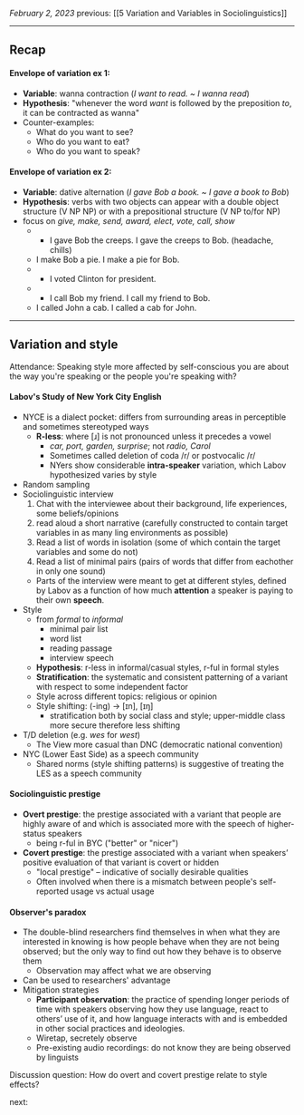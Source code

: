 *February 2, 2023*
previous: [[5 Variation and Variables in Sociolinguistics]]

---

## Recap

#### Envelope of variation ex 1:
- **Variable**: wanna contraction (*I want to read. ~ I wanna read*)
- **Hypothesis**: "whenever the word *want* is followed by the preposition *to*, it can be contracted as wanna"
- Counter-examples:
	- What do you want to see?
	- Who do you want to eat?
	- Who do you want to speak?
#### Envelope of variation ex 2:
- **Variable**: dative alternation (*I gave Bob a book. ~ I gave a book to Bob*)
- **Hypothesis**: verbs with two objects can appear with a double object structure (V NP NP) or with a prepositional structure (V NP to/for NP)
- focus on *give, make, send, award, elect, vote, call, show*
	- * I gave Bob the creeps. I gave the creeps to Bob. (headache, chills)
	- I make Bob a pie. I make a pie for Bob.
	- * I voted Clinton for president.
	- * I call Bob my friend. I call my friend to Bob.
	- I called John a cab. I called a cab for John.

---

## Variation and style

Attendance: Speaking style more affected by self-conscious you are about the way you're speaking or the people you're speaking with?

#### Labov's Study of New York City English
- NYCE is a dialect pocket: differs from surrounding areas in perceptible and sometimes stereotyped ways
	- **R-less**: where [ɹ] is not pronounced unless it precedes a vowel
		- *car, port, garden, surprise*; not *radio, Carol*
		- Sometimes called deletion of coda /r/ or postvocalic /r/
		- NYers show considerable **intra-speaker** variation, which Labov hypothesized varies by style
- Random sampling
- Sociolinguistic interview
	1. Chat with the interviewee about their background, life experiences, some beliefs/opinions
	2. read aloud a short narrative (carefully constructed to contain target variables in as many ling environments as possible)
	3. Read a list of words in isolation (some of which contain the target variables and some do not)
	4. Read a list of minimal pairs (pairs of words that differ from eachother in only one sound)
	- Parts of the interview were meant to get at different styles, defined by Labov as a function of how much **attention** a speaker is paying to their own **speech**.
- Style
	- from *formal* to *informal*
		- minimal pair list
		- word list
		- reading passage
		- interview speech
	- **Hypothesis**: r-less in informal/casual styles, r-ful in formal styles
	- **Stratification**: the systematic and consistent patterning of a variant with respect to some independent factor
	- Style across different topics: religious or opinion
	- Style shifting: (-ing) -> [ɪn], [ɪŋ]
		- stratification both by social class and style; upper-middle class more secure therefore less shifting
- T/D deletion (e.g. *wes* for *west*)
	- The View more casual than DNC (democratic national convention)
- NYC (Lower East Side) as a speech community
	- Shared norms (style shifting patterns) is suggestive of treating the LES as a speech community

#### Sociolinguistic prestige
- **Overt prestige**: the prestige associated with a variant that people are highly aware of and which is associated more with the speech of higher-status speakers
	- being r-ful in BYC ("better" or "nicer")
- **Covert prestige**: the prestige associated with a variant when speakers’ positive evaluation of that variant is covert or hidden
	- "local prestige" – indicative of socially desirable qualities
	- Often involved when there is a mismatch between people's self-reported usage vs actual usage

#### Observer's paradox
- The double-blind researchers find themselves in when what they are interested in knowing is how people behave when they are not being observed; but the only way to find out how they behave is to observe them
	- Observation may affect what we are observing
- Can be used to researchers' advantage
- Mitigation strategies
	- **Participant observation**: the practice of spending longer periods of time with speakers observing how they use language, react to others’ use of it, and how language interacts with and is embedded in other social practices and ideologies.
	- Wiretap, secretely observe
	- Pre-existing audio recordings: do not know they are being observed by linguists

Discussion question: How do overt and covert prestige relate to style effects?





next: